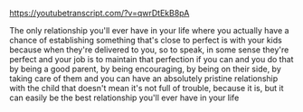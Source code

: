 https://youtubetranscript.com/?v=qwrDtEkB8pA

 The only relationship you'll ever have in your life where you actually have a chance of establishing something that's close to perfect is with your kids because when they're delivered to you, so to speak, in some sense they're perfect and your job is to maintain that perfection if you can and you do that by being a good parent, by being encouraging, by being on their side, by taking care of them and you can have an absolutely pristine relationship with the child that doesn't mean it's not full of trouble, because it is, but it can easily be the best relationship you'll ever have in your life
